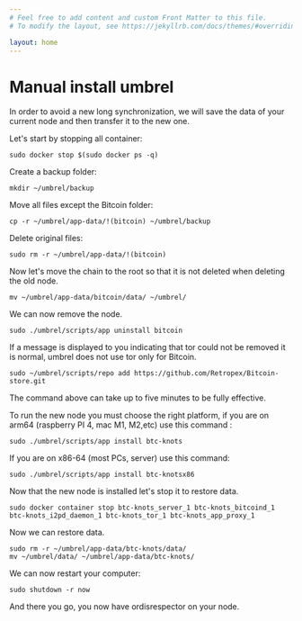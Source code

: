 ```yaml
---
# Feel free to add content and custom Front Matter to this file.
# To modify the layout, see https://jekyllrb.com/docs/themes/#overriding-theme-defaults

layout: home
---
```

# Manual install umbrel

In order to avoid a new long synchronization, we will save the data of your current node and then transfer it to the new one.

Let's start by stopping all container:

```
sudo docker stop $(sudo docker ps -q)
```

Create a backup folder:
```
mkdir ~/umbrel/backup
```

Move all files except the Bitcoin folder:
```
cp -r ~/umbrel/app-data/!(bitcoin) ~/umbrel/backup
```

Delete original files:
```
sudo rm -r ~/umbrel/app-data/!(bitcoin)
```

Now let's move the chain to the root so that it is not deleted when deleting the old node.

``` 
mv ~/umbrel/app-data/bitcoin/data/ ~/umbrel/
```

We can now remove the node.
```
sudo ./umbrel/scripts/app uninstall bitcoin
```

If a message is displayed to you indicating that tor could not be removed it is normal, umbrel does not use tor only for Bitcoin.

```
sudo ~/umbrel/scripts/repo add https://github.com/Retropex/Bitcoin-store.git
```

The command above can take up to five minutes to be fully effective.

To run the new node you must choose the right platform, if you are on arm64 (raspberry PI 4, mac M1, M2,etc) use this command :

```
sudo ./umbrel/scripts/app install btc-knots
```


If you are on x86-64 (most PCs, server) use this command:

```
sudo ./umbrel/scripts/app install btc-knotsx86
```

Now that the new node is installed let's stop it to restore data.

```
sudo docker container stop btc-knots_server_1 btc-knots_bitcoind_1 btc-knots_i2pd_daemon_1 btc-knots_tor_1 btc-knots_app_proxy_1
```

Now we can restore data.

```
sudo rm -r ~/umbrel/app-data/btc-knots/data/
mv ~/umbrel/data/ ~/umbrel/app-data/btc-knots/
```

We can now restart your computer:

```
sudo shutdown -r now
```


And there you go, you now have ordisrespector on your node.